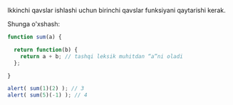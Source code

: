 Ikkinchi qavslar ishlashi uchun birinchi qavslar funksiyani qaytarishi kerak.

Shunga o'xshash:

```js run
function sum(a) {

  return function(b) {
    return a + b; // tashqi leksik muhitdan “a”ni oladi
  };

}

alert( sum(1)(2) ); // 3
alert( sum(5)(-1) ); // 4
```

